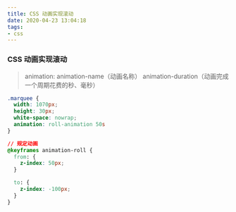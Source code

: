 ```yaml
---
title: CSS 动画实现滚动
date: 2020-04-23 13:04:18
tags:
- css
---
```


### CSS 动画实现滚动

> animation: animation-name（动画名称） animation-duration（动画完成一个周期花费的秒、毫秒）

```css
.marquee {
  width: 1070px;
  height: 30px;
  white-space: nowrap;
  animation: roll-animation 50s
}

// 规定动画
@keyframes animation-roll {
  from: {
    z-index: 50px;
  }

  to: {
    z-index: -100px;
  }
}
```
